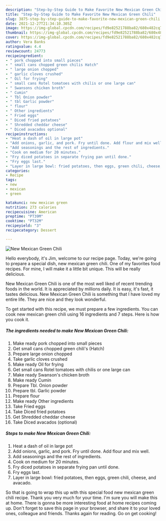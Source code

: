 ```yaml
---
description: "Step-by-Step Guide to Make Favorite New Mexican Green Chili"
title: "Step-by-Step Guide to Make Favorite New Mexican Green Chili"
slug: 3875-step-by-step-guide-to-make-favorite-new-mexican-green-chili
date: 2021-12-27T21:34:10.305Z
image: https://img-global.cpcdn.com/recipes/fd9e82521788ba82/680x482cq70/new-mexican-green-chili-recipe-main-photo.jpg
thumbnail: https://img-global.cpcdn.com/recipes/fd9e82521788ba82/680x482cq70/new-mexican-green-chili-recipe-main-photo.jpg
cover: https://img-global.cpcdn.com/recipes/fd9e82521788ba82/680x482cq70/new-mexican-green-chili-recipe-main-photo.jpg
author: Vera Banks
ratingvalue: 4.4
reviewcount: 24773
recipeingredient:
- " pork chopped into small pieces"
- " small cans chopped green chilis Hatch"
- " large onion chopped"
- " garlic cloves crushed"
- " Oil for frying"
- " small cans Rotel tomatoes with chilis or one large can"
- " Swansons chicken broth"
- " Cumin"
- " Tbl Onion powder"
- " tbl Garlic powder"
- " flour"
- " Other ingredients"
- " Fried eggs"
- " Diced fried potatoes"
- " Shredded cheddar cheese"
- " Diced avacados optional"
recipeinstructions:
- "Heat a dash of oil in large pot"
- "Add onions, garlic, and pork. Fry until done. Add flour and mix well."
- "Add seasonings and the rest of ingredients."
- "Cook on medium for 20 minutes."
- "Fry diced potatoes in separate frying pan until done."
- "Fry eggs last."
- "Layer in large bowl: fried potatoes, then eggs, green chili, cheese, and avacado."
categories:
- Recipe
tags:
- new
- mexican
- green

katakunci: new mexican green 
nutrition: 273 calories
recipecuisine: American
preptime: "PT39M"
cooktime: "PT32M"
recipeyield: "3"
recipecategory: Dessert

---
```



![New Mexican Green Chili](https://img-global.cpcdn.com/recipes/fd9e82521788ba82/680x482cq70/new-mexican-green-chili-recipe-main-photo.jpg)

Hello everybody, it's Jim, welcome to our recipe page. Today, we're going to prepare a special dish, new mexican green chili. One of my favorites food recipes. For mine, I will make it a little bit unique. This will be really delicious.

New Mexican Green Chili is one of the most well liked of recent trending foods in the world. It is appreciated by millions daily. It is easy, it's fast, it tastes delicious. New Mexican Green Chili is something that I have loved my entire life. They are nice and they look wonderful.




To get started with this recipe, we must prepare a few ingredients. You can cook new mexican green chili using 16 ingredients and 7 steps. Here is how you cook it.

<!--inarticleads1-->

##### The ingredients needed to make New Mexican Green Chili:

1. Make ready  pork chopped into small pieces
1. Get  small cans chopped green chili&#39;s (Hatch)
1. Prepare  large onion chopped
1. Take  garlic cloves crushed
1. Make ready  Oil for frying
1. Get  small cans Rotel tomatoes with chilis or one large can
1. Make ready  Swanson&#39;s chicken broth
1. Make ready  Cumin
1. Prepare  Tbl. Onion powder
1. Prepare  tbl. Garlic powder
1. Prepare  flour
1. Make ready  Other ingredients
1. Take  Fried eggs
1. Take  Diced fried potatoes
1. Get  Shredded cheddar cheese
1. Take  Diced avacados (optional)




<!--inarticleads2-->

##### Steps to make New Mexican Green Chili:

1. Heat a dash of oil in large pot
1. Add onions, garlic, and pork. Fry until done. Add flour and mix well.
1. Add seasonings and the rest of ingredients.
1. Cook on medium for 20 minutes.
1. Fry diced potatoes in separate frying pan until done.
1. Fry eggs last.
1. Layer in large bowl: fried potatoes, then eggs, green chili, cheese, and avacado.




So that is going to wrap this up with this special food new mexican green chili recipe. Thank you very much for your time. I'm sure you will make this at home. There is gonna be more interesting food at home recipes coming up. Don't forget to save this page in your browser, and share it to your loved ones, colleague and friends. Thanks again for reading. Go on get cooking!
